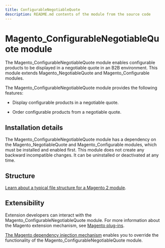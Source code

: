 ```yaml
---
title: ConfigurableNegotiableQuote
description: README.md contents of the module from the source code
---
```


# Magento_ConfigurableNegotiableQuote module

The Magento_ConfigurableNegotiableQuote module enables configurable products to be displayed in a negotiable quote in an B2B environment. This module extends Magento_NegotiableQuote and Magento_Configurable modules.

The Magento_ConfigurableNegotiableQuote module provides the following features:

* Display configurable products in a negotiable quote.

* Order configurable products from a negotiable quote.

## Installation details

The Magento_ConfigurableNegotiableQuote module has a dependency on the Magento_NegotiableQuote and Magento_Configurable modules, which must be installed and enabled first. This module does not create any backward incompatible changes. It can be uninstalled or deactivated at any time.

## Structure

[Learn about a typical file structure for a Magento 2 module](https://developer.adobe.com/commerce/php/development/build/component-file-structure/).

## Extensibility

Extension developers can interact with the Magento_ConfigurableNegotiableQuote module. For more information about the Magento extension mechanism, see [Magento plug-ins](https://developer.adobe.com/commerce/php/development/components/plugins/).

[The Magento dependency injection mechanism](https://developer.adobe.com/commerce/php/development/components/dependency-injection/) enables you to override the functionality of the Magento_ConfigurableNegotiableQuote module.

